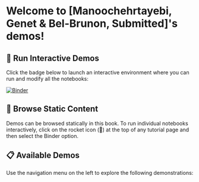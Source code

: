 # Welcome to [Manoochehrtayebi, Genet & Bel-Brunon, Submitted]'s demos!

## 🚀 Run Interactive Demos

Click the badge below to launch an interactive environment where you can run and modify all the notebooks:

[![Binder](https://mybinder.org/badge_logo.svg)](https://mybinder.org/v2/gh/ManoochTayebi/Lung-micro-poro-paper-demos/HEAD)

## 📖 Browse Static Content

Demos can be browsed statically in this book. To run individual notebooks interactively, click on the rocket icon (🚀) at the top of any tutorial page and then select the Binder option.

## 📋 Available Demos

Use the navigation menu on the left to explore the following demonstrations:
